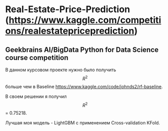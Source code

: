 # Real-Estate-Price-Prediction (https://www.kaggle.com/competitions/realestatepriceprediction)
Geekbrains AI/BigData Python for Data Science course competition
---
В данном курсовом проекте нужно было получить $$R^2$$ больше чем в Baseline https://www.kaggle.com/code/johnds2/rf-baseline.

В своем решении я получил $$R^2$$ = 0.75218. 

Лучшая моя модель - LightGBM c применением Cross-validation KFold.
 